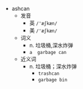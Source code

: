 - ashcan
  - 发音
    - 英 `/'æʃkæn/`
    - 美 `/'æʃkæn/`
  - 词义
    - n. 垃圾桶,深水炸弹
    - `a  garbage can `
  - 近义词
    - n. 垃圾桶；深水炸弹
      - `trashcan`
      - `garbage bin`
